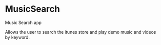 # MusicSearch
Music Search app

Allows the user to search the itunes store and play demo music and videos by keyword. 
